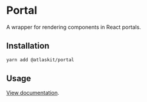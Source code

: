 # Portal

A wrapper for rendering components in React portals.

## Installation

```sh
yarn add @atlaskit/portal
```

## Usage

[View documentation](https://atlassian.design/components/portal/).
